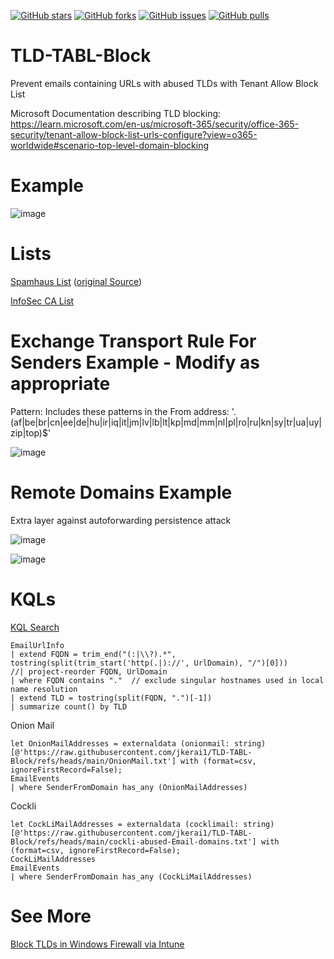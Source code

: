[![GitHub stars](https://img.shields.io/github/stars/jkerai1/TLD-TABL-Block?style=flat-square)](https://github.com/jkerai1/TLD-TABL-Block/stargazers)
[![GitHub forks](https://img.shields.io/github/forks/jkerai1/TLD-TABL-Block?style=flat-square)](https://github.com/jkerai1/TLD-TABL-Block/network)
[![GitHub issues](https://img.shields.io/github/issues/jkerai1/TLD-TABL-Block?style=flat-square)](https://github.com/jkerai1/TLD-TABL-Block/issues)
[![GitHub pulls](https://img.shields.io/github/issues-pr/jkerai1/TLD-TABL-Block?style=flat-square)](https://github.com/jkerai1/TLD-TABL-Block/pulls)
# TLD-TABL-Block
Prevent emails containing URLs with abused TLDs with Tenant Allow Block List

Microsoft Documentation describing TLD blocking:  
https://learn.microsoft.com/en-us/microsoft-365/security/office-365-security/tenant-allow-block-list-urls-configure?view=o365-worldwide#scenario-top-level-domain-blocking  

# Example  

![image](https://github.com/jkerai1/TLD-TABL-Block/assets/55988027/e1e82995-ff6d-4942-998c-e2b2594efe38)


# Lists  

[Spamhaus List](https://github.com/cyb3rmik3/Hunting-Lists/)  ([original Source](https://www.spamhaus.org/statistics/tlds/)) 

[InfoSec CA List](https://www.info-sec.ca/tld-block.txt)


# Exchange Transport Rule For Senders Example - Modify as appropriate

Pattern: Includes these patterns in the From address: '\.(af|be|br|cn|ee|de|hu|ir|iq|it|jm|lv|lb|lt|kp|md|mm|nl|pl|ro|ru|kn|sy|tr|ua|uy|zip|top)$'  

![image](https://github.com/user-attachments/assets/bf41bdc4-70aa-4a5f-bf6d-ca23b405b95c)

# Remote Domains Example  

Extra layer against autoforwarding persistence attack  

![image](https://github.com/user-attachments/assets/89f7d919-0e9d-4543-8f6a-91fdbe866f00)

![image](https://github.com/user-attachments/assets/cc422091-94a8-4d71-a148-502b9871bb91)  

# KQLs  

[KQL Search](https://www.kqlsearch.com/query/Topleveldomains&clmnymyzs00225i4sooju29dz)
```
EmailUrlInfo
| extend FQDN = trim_end("(:|\\?).*", tostring(split(trim_start('http(.|)://', UrlDomain), "/")[0]))
//| project-reorder FQDN, UrlDomain
| where FQDN contains "."  // exclude singular hostnames used in local name resolution
| extend TLD = tostring(split(FQDN, ".")[-1])
| summarize count() by TLD
```
Onion Mail  
```
let OnionMailAddresses = externaldata (onionmail: string) [@'https://raw.githubusercontent.com/jkerai1/TLD-TABL-Block/refs/heads/main/OnionMail.txt'] with (format=csv, ignoreFirstRecord=False);
EmailEvents
| where SenderFromDomain has_any (OnionMailAddresses)

```
Cockli  
```
let CockLiMailAddresses = externaldata (cocklimail: string) [@'https://raw.githubusercontent.com/jkerai1/TLD-TABL-Block/refs/heads/main/cockli-abused-Email-domains.txt'] with (format=csv, ignoreFirstRecord=False);
CockLiMailAddresses
EmailEvents
| where SenderFromDomain has_any (CockLiMailAddresses)
```
# See More

[Block TLDs in Windows Firewall via Intune](https://jeffreyappel.nl/block-gtld-zip-fqdn-domains-with-windows-firewall-and-defender-for-endpoint)  
